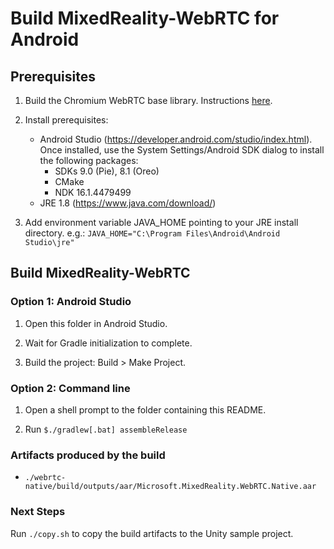 # Build MixedReality-WebRTC for Android

## Prerequisites

1. Build the Chromium WebRTC base library. Instructions [here](../libwebrtc/README.md).

2. Install prerequisites:
    * Android Studio (https://developer.android.com/studio/index.html). Once installed, use the System Settings/Android SDK dialog to install the following packages:
        * SDKs 9.0 (Pie), 8.1 (Oreo)
        * CMake
        * NDK 16.1.4479499
    * JRE 1.8 (https://www.java.com/download/)

3. Add environment variable JAVA_HOME pointing to your JRE install directory. e.g.: `JAVA_HOME="C:\Program Files\Android\Android Studio\jre"`

## Build MixedReality-WebRTC

### Option 1: Android Studio

1. Open this folder in Android Studio.

2. Wait for Gradle initialization to complete.

3. Build the project: Build > Make Project.

### Option 2: Command line

1. Open a shell prompt to the folder containing this README.

2. Run `$./gradlew[.bat] assembleRelease`

### Artifacts produced by the build

* `./webrtc-native/build/outputs/aar/Microsoft.MixedReality.WebRTC.Native.aar`

### Next Steps

Run `./copy.sh` to copy the build artifacts to the Unity sample project.
